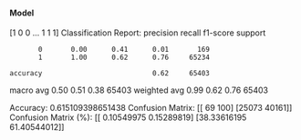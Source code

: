 #### Model
[1 0 0 ... 1 1 1]
Classification Report:
              precision    recall  f1-score   support

           0       0.00      0.41      0.01       169
           1       1.00      0.62      0.76     65234

    accuracy                           0.62     65403
   macro avg       0.50      0.51      0.38     65403
weighted avg       0.99      0.62      0.76     65403

Accuracy: 0.615109398651438
Confusion Matrix:
[[   69   100]
 [25073 40161]]
Confusion Matrix (%):
[[ 0.10549975  0.15289819]
 [38.33616195 61.40544012]]
